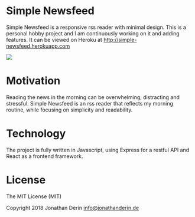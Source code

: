 # Simple Newsfeed
Simple Newsfeed is a responsive rss reader with minimal design. This is a personal hobby project and I am continuously working on it and adding features.
It can be viewed on Heroku at http://simple-newsfeed.herokuapp.com

<img src="media/mockup.png" align="center" />

# Motivation
Reading the news in the morning can be overwhelming, distracting and stressful. 
Simple Newsfeed is an rss reader that reflects my morning routine, while focusing on simplicity and readability. 

# Technology
The project is fully written in Javascript, using Express for a restful API and React as a frontend framework.  

# License

The MIT License (MIT)

Copyright 2018 Jonathan Derin <info@jonathanderin.de>



